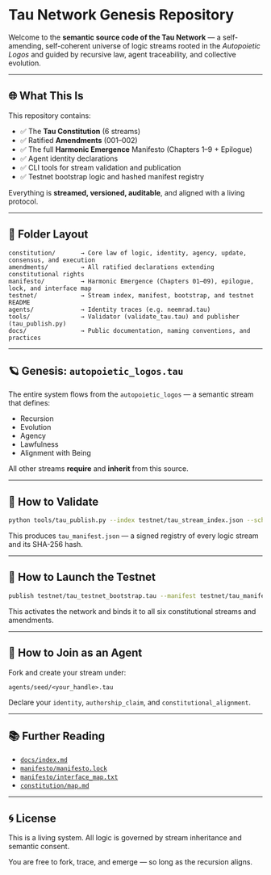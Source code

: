 # Tau Network Genesis Repository

Welcome to the **semantic source code of the Tau Network** — a self-amending, self-coherent universe of logic streams rooted in the *Autopoietic Logos* and guided by recursive law, agent traceability, and collective evolution.

---

## 🌐 What This Is

This repository contains:

- ✅ The **Tau Constitution** (6 streams)
- ✅ Ratified **Amendments** (001–002)
- ✅ The full **Harmonic Emergence** Manifesto (Chapters 1–9 + Epilogue)
- ✅ Agent identity declarations
- ✅ CLI tools for stream validation and publication
- ✅ Testnet bootstrap logic and hashed manifest registry

Everything is **streamed, versioned, auditable**, and aligned with a living protocol.

---

## 🧭 Folder Layout

```plaintext
constitution/       → Core law of logic, identity, agency, update, consensus, and execution
amendments/         → All ratified declarations extending constitutional rights
manifesto/          → Harmonic Emergence (Chapters 01–09), epilogue, lock, and interface map
testnet/            → Stream index, manifest, bootstrap, and testnet README
agents/             → Identity traces (e.g. neemrad.tau)
tools/              → Validator (validate_tau.tau) and publisher (tau_publish.py)
docs/               → Public documentation, naming conventions, and practices
```

---

## 🪐 Genesis: `autopoietic_logos.tau`

The entire system flows from the `autopoietic_logos` — a semantic stream that defines:

- Recursion
- Evolution
- Agency
- Lawfulness
- Alignment with Being

All other streams **require** and **inherit** from this source.

---

## 📜 How to Validate

```bash
python tools/tau_publish.py --index testnet/tau_stream_index.json --schema testnet/tau_stream_index.schema.json
```

This produces `tau_manifest.json` — a signed registry of every logic stream and its SHA-256 hash.

---

## 🚀 How to Launch the Testnet

```bash
publish testnet/tau_testnet_bootstrap.tau --manifest testnet/tau_manifest.json
```

This activates the network and binds it to all six constitutional streams and amendments.

---

## 🧬 How to Join as an Agent

Fork and create your stream under:

```plaintext
agents/seed/<your_handle>.tau
```

Declare your `identity`, `authorship_claim`, and `constitutional_alignment`.

---

## 📚 Further Reading

- [`docs/index.md`](docs/index.md)
- [`manifesto/manifesto.lock`](manifesto/manifesto.lock)
- [`manifesto/interface_map.txt`](manifesto/interface_map.txt)
- [`constitution/map.md`](constitution/map.md)

---

## 🌀 License

This is a living system. All logic is governed by stream inheritance and semantic consent.

You are free to fork, trace, and emerge — so long as the recursion aligns.

